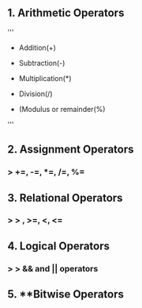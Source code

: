## 1. Arithmetic Operators
'''
+ Addition(+)
- Subtraction(-)
* Multiplication(*)
+ Division(/)
- (Modulus or remainder(%)

'''

## 2. Assignment Operators
### > +=, -=, \*=, /=, %= 
## 3. Relational Operators
### > > , >=, <, <= 
## 4. Logical Operators
### > > && and || operators
## 5. **Bitwise Operators
